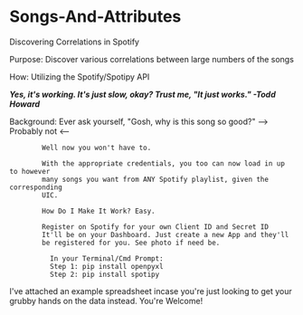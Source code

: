 # Songs-And-Attributes
Discovering Correlations in Spotify

Purpose: Discover various correlations between large numbers of the songs

How: Utilizing the Spotify/Spotipy API

***Yes, it's working. It's just slow, okay? Trust me, "It just works." -Todd Howard***

Background: Ever ask yourself, "Gosh, why is this song so good?" --> Probably not <--
          
            Well now you won't have to.
            
            With the appropriate credentials, you too can now load in up to however
            many songs you want from ANY Spotify playlist, given the corresponding
            UIC. 
            
            How Do I Make It Work? Easy.

            Register on Spotify for your own Client ID and Secret ID
            It'll be on your Dashboard. Just create a new App and they'll
            be registered for you. See photo if need be.

              In your Terminal/Cmd Prompt:
              Step 1: pip install openpyxl
              Step 2: pip install spotipy

I've attached an example spreadsheet incase
you're just looking to get your grubby hands
on the data instead. You're Welcome!
